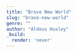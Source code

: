 ```yaml
---
title: "Brave New World"
slug: "brave-new-world"
genre: ""
author: "Aldous Huxley"
_build:
  render: 'never'
---
```


